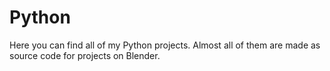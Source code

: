 # Python

Here you can find all of my Python projects. 
Almost all of them are made as source code for projects on Blender.
